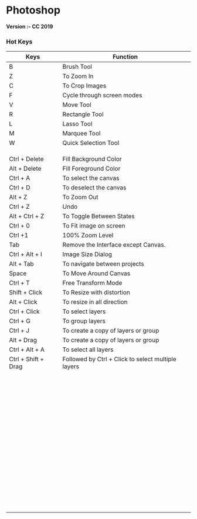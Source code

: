 # Photoshop

**Version :- CC 2019**

### Hot Keys

| Keys                | Function                                           |
| ------------------- | -------------------------------------------------- |
| B                   | Brush Tool                                         |
| Z                   | To Zoom In                                         |
| C                   | To Crop Images                                     |
| F                   | Cycle through screen modes                         |
| V                   | Move Tool                                          |
| R                   | Rectangle Tool                                     |
| L                   | Lasso Tool                                         |
| M                   | Marquee Tool                                       |
| W                   | Quick Selection Tool                               |
|                     |                                                    |
|                     |                                                    |
|                     |                                                    |
| Ctrl + Delete       | Fill Background Color                              |
| Alt + Delete        | Fill Foreground Color                              |
| Ctrl + A            | To select the canvas                               |
| Ctrl + D            | To deselect the canvas                             |
| Alt + Z             | To Zoom Out                                        |
| Ctrl + Z            | Undo                                               |
| Alt + Ctrl + Z      | To Toggle Between States                           |
| Ctrl + 0            | To Fit image on screen                             |
| Ctrl +1             | 100% Zoom Level                                    |
| Tab                 | Remove the Interface except Canvas.                |
| Ctrl + Alt + I      | Image Size Dialog                                  |
| Alt + Tab           | To navigate between projects                       |
| Space               | To Move Around Canvas                              |
| Ctrl + T            | Free Transform Mode                                |
| Shift + Click       | To Resize with distortion                          |
| Alt + Click         | To resize in all direction                         |
| Ctrl + Click        | To select layers                                   |
| Ctrl + G            | To group layers                                    |
| Ctrl + J            | To create a copy of layers or group                |
| Alt + Drag          | To create a copy of layers or group                |
| Ctrl + Alt + A      | To select all layers                               |
| Ctrl + Shift + Drag | Followed by Ctrl + Click to select multiple layers |
|                     |                                                    |
|                     |                                                    |
|                     |                                                    |
|                     |                                                    |
|                     |                                                    |
|                     |                                                    |
|                     |                                                    |
|                     |                                                    |
|                     |                                                    |
|                     |                                                    |
|                     |                                                    |
|                     |                                                    |
|                     |                                                    |
|                     |                                                    |
|                     |                                                    |
|                     |                                                    |
|                     |                                                    |
|                     |                                                    |
|                     |                                                    |
|                     |                                                    |
|                     |                                                    |
|                     |                                                    |
|                     |                                                    |
|                     |                                                    |
|                     |                                                    |
|                     |                                                    |
|                     |                                                    |
|                     |                                                    |
|                     |                                                    |
|                     |                                                    |
|                     |                                                    |
|                     |                                                    |
|                     |                                                    |
|                     |                                                    |
|                     |                                                    |
|                     |                                                    |
|                     |                                                    |
|                     |                                                    |
|                     |                                                    |
|                     |                                                    |
|                     |                                                    |
|                     |                                                    |
|                     |                                                    |
|                     |                                                    |
|                     |                                                    |
|                     |                                                    |
|                     |                                                    |
|                     |                                                    |
|                     |                                                    |
|                     |                                                    |
|                     |                                                    |
|                     |                                                    |
|                     |                                                    |
|                     |                                                    |
|                     |                                                    |
|                     |                                                    |
|                     |                                                    |
|                     |                                                    |
|                     |                                                    |
|                     |                                                    |
|                     |                                                    |
|                     |                                                    |
|                     |                                                    |
|                     |                                                    |



